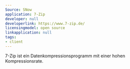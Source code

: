```yaml
---
Source: SNow
application: 7-Zip
developer: null
developerlink: https://www.7-zip.de/
licensingmodel: open source
linkapplication: null
tags:
- client
---
```

7-Zip ist ein Datenkompressionsprogramm mit einer hohen Kompressionsrate. 
